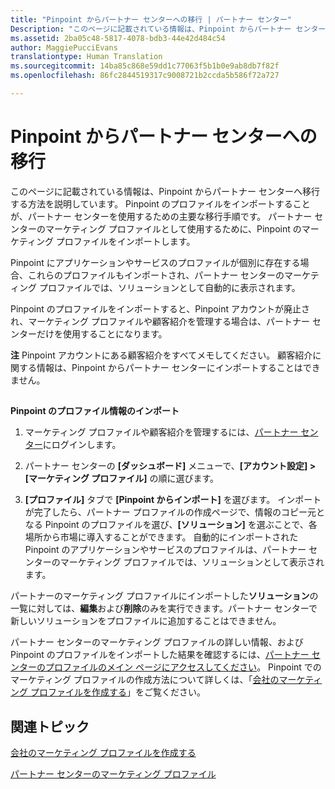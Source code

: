 ```yaml
---
title: "Pinpoint からパートナー センターへの移行 | パートナー センター"
Description: "このページに記載されている情報は、Pinpoint からパートナー センターへ移行する方法を説明しています。"
ms.assetid: 2ba05c48-5817-4078-bdb3-44e42d484c54
author: MaggiePucciEvans
translationtype: Human Translation
ms.sourcegitcommit: 14ba85c868e59dd1c77063f5b1b0e9ab8db7f82f
ms.openlocfilehash: 86fc2844519317c9008721b2ccda5b586f72a727

---
```


# Pinpoint からパートナー センターへの移行


このページに記載されている情報は、Pinpoint からパートナー センターへ移行する方法を説明しています。 Pinpoint のプロファイルをインポートすることが、パートナー センターを使用するための主要な移行手順です。 パートナー センターのマーケティング プロファイルとして使用するために、Pinpoint のマーケティング プロファイルをインポートします。

Pinpoint にアプリケーションやサービスのプロファイルが個別に存在する場合、これらのプロファイルもインポートされ、パートナー センターのマーケティング プロファイルでは、ソリューションとして自動的に表示されます。

Pinpoint のプロファイルをインポートすると、Pinpoint アカウントが廃止され、マーケティング プロファイルや顧客紹介を管理する場合は、パートナー センターだけを使用することになります。

**注**  Pinpoint アカウントにある顧客紹介をすべてメモしてください。 顧客紹介に関する情報は、Pinpoint からパートナー センターにインポートすることはできません。

 

## <a href="" id="importpinpointprofiles"></a>


**Pinpoint のプロファイル情報のインポート**

1.  マーケティング プロファイルや顧客紹介を管理するには、[パートナー センター](https://partnercenter.microsoft.com/)にログインします。
2.  パートナー センターの **[ダッシュボード]** メニューで、**[アカウント設定] &gt; [マーケティング プロファイル]** の順に選びます。

3.  **[プロファイル]** タブで **[Pinpoint からインポート]** を選びます。 インポートが完了したら、パートナー プロファイルの作成ページで、情報のコピー元となる Pinpoint のプロファイルを選び、**[ソリューション]** を選ぶことで、各場所から市場に導入することができます。 自動的にインポートされた Pinpoint のアプリケーションやサービスのプロファイルは、パートナー センターのマーケティング プロファイルでは、ソリューションとして表示されます。

パートナーのマーケティング プロファイルにインポートした**ソリューション**の一覧に対しては、**編集**および**削除**のみを実行できます。パートナー センターで新しいソリューションをプロファイルに追加することはできません。

パートナー センターのマーケティング プロファイルの詳しい情報、および Pinpoint のプロファイルをインポートした結果を確認するには、[パートナー センターのプロファイルのメイン ページにアクセスしてください](https://partnercenter.microsoft.com/pcv/publishing)。 Pinpoint でのマーケティング プロファイルの作成方法について詳しくは、「[会社のマーケティング プロファイルを作成する](create-a-marketing-profile.md)」をご覧ください。

## 関連トピック


[会社のマーケティング プロファイルを作成する](create-a-marketing-profile.md)

[パートナー センターのマーケティング プロファイル](https://partnercenter.microsoft.com/pcv/publishing)

 

 






<!--HONumber=Nov16_HO4-->


